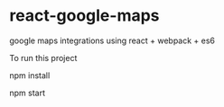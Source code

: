 # react-google-maps
google maps integrations using react + webpack + es6

To run this project

npm install

npm start
